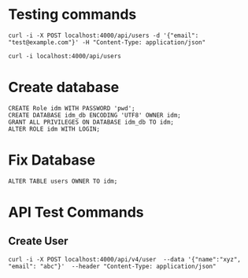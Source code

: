 # Testing commands

    curl -i -X POST localhost:4000/api/users -d '{"email": "test@example.com"}' -H "Content-Type: application/json" 
    
    curl -i localhost:4000/api/users

# Create database

    CREATE Role idm WITH PASSWORD 'pwd';
    CREATE DATABASE idm_db ENCODING 'UTF8' OWNER idm;
    GRANT ALL PRIVILEGES ON DATABASE idm_db TO idm;
    ALTER ROLE idm WITH LOGIN;
    
    
     

# Fix Database

    ALTER TABLE users OWNER TO idm;
   
   
   
# API Test Commands

## Create User

    curl -i -X POST localhost:4000/api/v4/user  --data '{"name":"xyz", "email": "abc"}'  --header "Content-Type: application/json"
    
